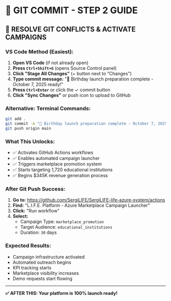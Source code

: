 # 🔧 GIT COMMIT - STEP 2 GUIDE

## 🎯 **RESOLVE GIT CONFLICTS & ACTIVATE CAMPAIGNS**

### **VS Code Method (Easiest):**

1. **Open VS Code** (if not already open)
2. **Press `Ctrl+Shift+G`** (opens Source Control panel)
3. **Click "Stage All Changes"** (+ button next to "Changes")
4. **Type commit message:** "🎂 Birthday launch preparation complete - October 7, 2025 ready!"
5. **Press `Ctrl+Enter`** or click the ✓ commit button
6. **Click "Sync Changes"** or push icon to upload to GitHub

### **Alternative: Terminal Commands:**
```bash
git add .
git commit -m "🎂 Birthday launch preparation complete - October 7, 2025 ready!"
git push origin main
```

### **What This Unlocks:**
- ✅ Activates GitHub Actions workflows
- ✅ Enables automated campaign launcher
- ✅ Triggers marketplace promotion system
- ✅ Starts targeting 1,720 educational institutions
- ✅ Begins $345K revenue generation process

### **After Git Push Success:**
1. **Go to:** https://github.com/SergiLIFE/SergiLIFE-life-azure-system/actions
2. **Find:** "L.I.F.E. Platform - Azure Marketplace Campaign Launcher"
3. **Click:** "Run workflow" 
4. **Select:**
   - Campaign Type: `marketplace_promotion`
   - Target Audience: `educational_institutions`
   - Duration: `30` days

### **Expected Results:**
- Campaign infrastructure activated
- Automated outreach begins
- KPI tracking starts
- Marketplace visibility increases
- Demo requests start flowing

---

**✅ AFTER THIS: Your platform is 100% launch ready!**